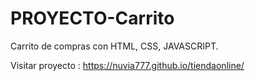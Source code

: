 # PROYECTO-Carrito
Carrito de compras con HTML, CSS, JAVASCRIPT.

Visitar proyecto :
https://nuvia777.github.io/tiendaonline/
